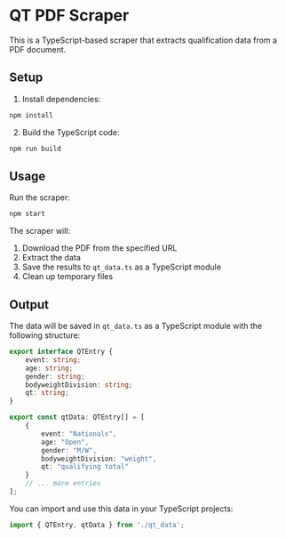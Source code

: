 # QT PDF Scraper

This is a TypeScript-based scraper that extracts qualification data from a PDF document.

## Setup

1. Install dependencies:
```bash
npm install
```

2. Build the TypeScript code:
```bash
npm run build
```

## Usage

Run the scraper:
```bash
npm start
```

The scraper will:
1. Download the PDF from the specified URL
2. Extract the data
3. Save the results to `qt_data.ts` as a TypeScript module
4. Clean up temporary files

## Output

The data will be saved in `qt_data.ts` as a TypeScript module with the following structure:
```typescript
export interface QTEntry {
    event: string;
    age: string;
    gender: string;
    bodyweightDivision: string;
    qt: string;
}

export const qtData: QTEntry[] = [
    {
        event: "Nationals",
        age: "Open",
        gender: "M/W",
        bodyweightDivision: "weight",
        qt: "qualifying total"
    }
    // ... more entries
];
```

You can import and use this data in your TypeScript projects:
```typescript
import { QTEntry, qtData } from './qt_data';
``` 